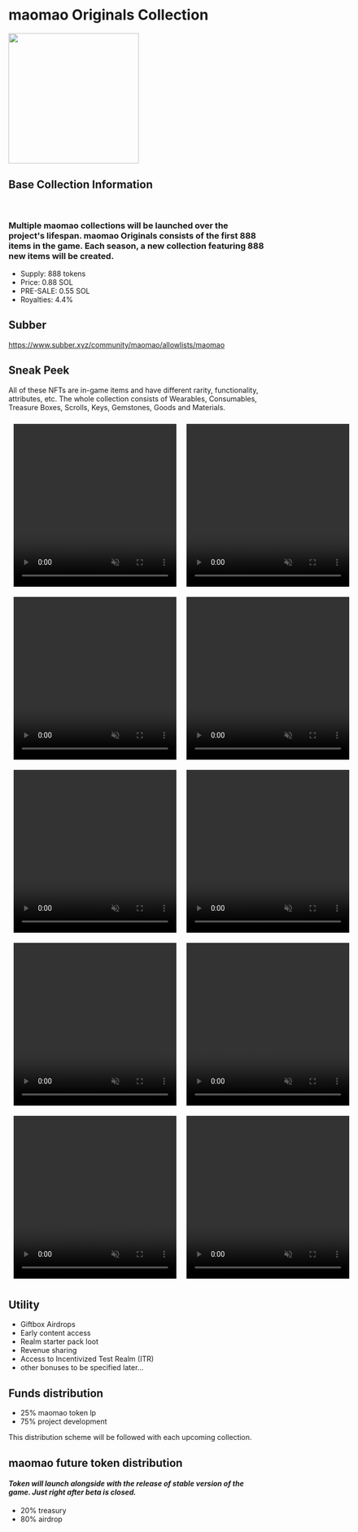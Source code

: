 # maomao Originals Collection
<img src="\assets\images\icons\vibeIcon.png" width="256" height="256">

## Base Collection Information
<br>

### Multiple maomao collections will be launched over the project's lifespan. maomao Originals consists of the first 888 items in the game. Each season, a new collection featuring 888 new items will be created.

<ul>
<li>Supply: 888 tokens</li>
<li>Price: 0.88 SOL</li>
<li>PRE-SALE: 0.55 SOL</li>
<li>Royalties: 4.4%</li>
</ul>

## Subber
https://www.subber.xyz/community/maomao/allowlists/maomao


## Sneak Peek

All of these NFTs are in-game items and have different rarity, functionality, attributes, etc. The whole collection
consists of Wearables, Consumables, Treasure Boxes, Scrolls, Keys, Gemstones, Goods and Materials.

<div style="display: flex;">
	<video width="320" height="320" controls autoplay muted loop style="margin: 10px">
		<source src="\assets\videos\HellRaimentsV2.mp4" type="video/mp4">
		Your browser does not support the video tag.
	</video>
	<video width="320" height="320" controls autoplay muted loop style="margin: 10px">
		<source src="\assets\videos\FrostbloomEmbraceV2.mp4" type="video/mp4">
		Your browser does not support the video tag.
	</video>
</div>
<div style="display: flex;">
	<video width="320" height="320" controls autoplay muted loop style="margin: 10px">
		<source src="\assets\videos\080.mp4" type="video/mp4">
		Your browser does not support the video tag.
	</video>
	<video width="320" height="320" controls autoplay muted loop style="margin: 10px">
		<source src="\assets\videos\085.mp4" type="video/mp4">
		Your browser does not support the video tag.
	</video>
</div>
<div style="display: flex;">
	<video width="320" height="320" controls autoplay muted loop style="margin: 10px">
		<source src="\assets\videos\190.mp4" type="video/mp4">
		Your browser does not support the video tag.
	</video>
	<video width="320" height="320" controls autoplay muted loop style="margin: 10px">
		<source src="\assets\videos\195.mp4" type="video/mp4">
		Your browser does not support the video tag.
	</video>
</div>
<div style="display: flex;">
	<video width="320" height="320" controls autoplay muted loop style="margin: 10px">
		<source src="\assets\videos\143.mp4" type="video/mp4">
		Your browser does not support the video tag.
	</video>
	<video width="320" height="320" controls autoplay muted loop style="margin: 10px">
		<source src="\assets\videos\181.mp4" type="video/mp4">
		Your browser does not support the video tag.
	</video>
</div>
<div style="display: flex;">
	<video width="320" height="320" controls autoplay muted loop style="margin: 10px">
		<source src="\assets\videos\394.mp4" type="video/mp4">
		Your browser does not support the video tag.
	</video>
	<video width="320" height="320" controls autoplay muted loop style="margin: 10px">
		<source src="\assets\videos\533.mp4" type="video/mp4">
		Your browser does not support the video tag.
	</video>
</div>

## Utility
<ul>
<li>Giftbox Airdrops</li>
<li>Early content access</li>
<li>Realm starter pack loot</li>
<li>Revenue sharing</li>
<li>Access to Incentivized Test Realm (ITR)</li>
<li>other bonuses to be specified later...</li>
</ul>

## Funds distribution
<ul>
<li>25% maomao token lp</li>
<li>75% project development</li>
</ul>

This distribution scheme will be followed with each upcoming collection.

## maomao future token distribution
#### <em>Token will launch alongside with the release of stable version of the game. Just right after beta is closed.</em>
<ul>
<li>20% treasury</li>
<li>80% airdrop</li>
</ul>